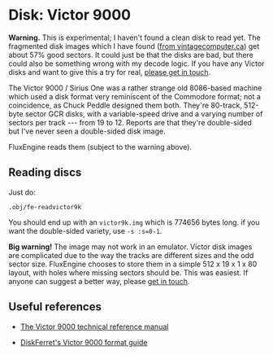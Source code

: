 Disk: Victor 9000
=================

**Warning.** This is experimental; I haven't found a clean disk to read yet.
The fragmented disk images which I have found ([from
vintagecomputer.ca](http://vintagecomputer.ca/files/Victor%209000/)) get
about 57% good sectors. It could just be that the disks are bad, but there
could also be something wrong with my decode logic. If you have any Victor
disks and want to give this a try for real, [please get in
touch](https://github.com/davidgiven/fluxengine/issues/new).

The Victor 9000 / Sirius One was a rather strange old 8086-based machine
which used a disk format very reminiscent of the Commodore format; not a
coincidence, as Chuck Peddle designed them both. They're 80-track, 512-byte
sector GCR disks, with a variable-speed drive and a varying number of sectors
per track --- from 19 to 12. Reports are that they're double-sided but I've
never seen a double-sided disk image.

FluxEngine reads them (subject to the warning above).

Reading discs
-------------

Just do:

```
.obj/fe-readvictor9k
```

You should end up with an `victor9k.img` which is 774656 bytes long.
if you want the double-sided variety, use `-s :s=0-1`.

**Big warning!** The image may not work in an emulator. Victor disk images are
complicated due to the way the tracks are different sizes and the odd sector
size. FluxEngine chooses to store them in a simple 512 x 19 x 1 x 80 layout,
with holes where missing sectors should be. This was easiest. If anyone can
suggest a better way, please [get in
touch](https://github.com/davidgiven/fluxengine/issues/new).


Useful references
-----------------

  - [The Victor 9000 technical reference manual](http://bitsavers.org/pdf/victor/victor9000/Victor9000TechRef_Jun82.pdf)

  - [DiskFerret's Victor 9000 format guide](https://discferret.com/wiki/Victor_9000_format)

